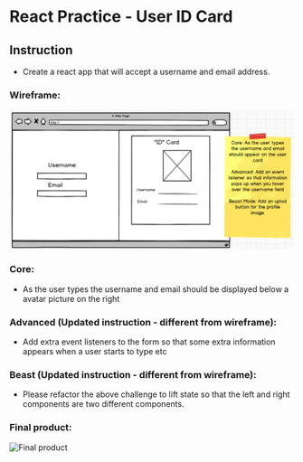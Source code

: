 # React Practice - User ID Card

## Instruction

- Create a react app that will accept a username and email address.

### Wireframe:

![wireframe](./public/wireframe.png)

### Core:

- As the user types the username and email should be displayed below a avatar picture on the right

### Advanced (Updated instruction - different from wireframe):

- Add extra event listeners to the form so that some extra information appears when a user starts to type etc

### Beast (Updated instruction - different from wireframe):

- Please refactor the above challenge to lift state so that the left and right components are two different components.

### Final product:

![Final product](./public/finalproduct.png)
